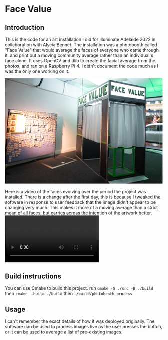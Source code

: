 # Face Value
## Introduction
This is the code for an art installation I did for Illuminate Adelaide 2022 in collaboration with Alycia Bennet. The installation was a photobooth called "Face Value" that would average the faces of everyone who came through it, and print out a moving community average rather than an individual's face alone. It uses OpenCV and dlib to create the facial average from the photos, and ran on a Raspberry Pi 4. I didn't document the code much as I was the only one working on it.

![Photo of the finished Face Value project, next to a board with hundreds of printouts pinned to it.](AlyciaBennettFaceValue-3.jpg)

Here is a video of the faces evolving over the period the project was installed. There is a change after the first day, this is because I tweaked the software in response to user feedback that the image didn't appear to be changing very much. This makes it more of a moving average than a strict mean of all faces, but carries across the intention of the artwork better.
![Video of the faces evolving over time, the faces morph and move around, slowly changing expression and position in the frame, in front of a grey background.](https://github.com/reidevries/PhotoBooth/blob/main/video_fast.MOV)

## Build instructions
You can use Cmake to build this project.
run `cmake -S ./src -B ./build`
then `cmake --build ./build`
then `./build/photobooth_process`

## Usage
I can't remember the exact details of how it was deployed originally. The software can be used to process images live as the user presses the button, or it can be used to average a list of pre-existing images.          
